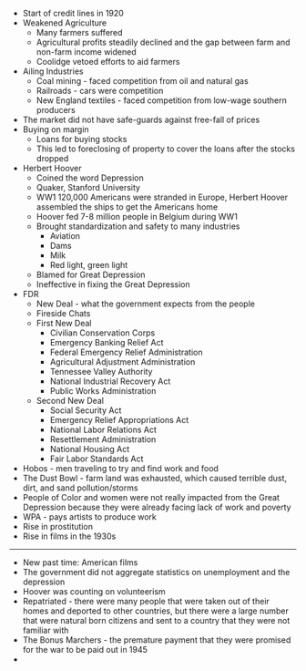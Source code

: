* Start of credit lines in 1920
* Weakened Agriculture
	* Many farmers suffered
	* Agricultural profits steadily declined and the gap between farm and non-farm income widened
	* Coolidge vetoed efforts to aid farmers
* Ailing Industries
	* Coal mining - faced competition from oil and natural gas
	* Railroads - cars were competition
	* New England textiles - faced competition from low-wage southern producers
* The market did not have safe-guards against free-fall of prices
* Buying on margin
	* Loans for buying stocks
	* This led to foreclosing of property to cover the loans after the stocks dropped
* Herbert Hoover
	* Coined the word Depression
	* Quaker, Stanford University
	* WW1 120,000 Americans were stranded in Europe, Herbert Hoover assembled the ships to get the Americans home
	* Hoover fed 7-8 million people in Belgium during WW1
	* Brought standardization and safety to many industries
		* Aviation
		* Dams
		* Milk
		* Red light, green light
	* Blamed for Great Depression
	* Ineffective in fixing the Great Depression
* FDR
	* New Deal - what the government expects from the people
	* Fireside Chats
	* First New Deal
		* Civilian Conservation Corps
		* Emergency Banking Relief Act
		* Federal Emergency Relief Administration
		* Agricultural Adjustment Administration
		* Tennessee Valley Authority
		* National Industrial Recovery Act
		* Public Works Administration
	* Second New Deal
		* Social Security Act
		* Emergency Relief Appropriations Act
		* National Labor Relations Act
		* Resettlement Administration
		* National Housing Act
		* Fair Labor Standards Act
* Hobos - men traveling to try and find work and food
* The Dust Bowl - farm land was exhausted, which caused terrible dust, dirt, and sand pollution/storms
* People of Color and women were not really impacted from the Great Depression because they were already facing lack of work and poverty
* WPA - pays artists to produce work
* Rise in prostitution
* Rise in films in the 1930s
---
- New past time: American films
- The government did not aggregate statistics on unemployment and the depression
- Hoover was counting on volunteerism
- Repatriated - there were many people that were taken out of their homes and deported to other countries, but there were a large number that were natural born citizens and sent to a country that they were not familiar with
- The Bonus Marchers - the premature payment that they were promised for the war to be paid out in 1945
- 